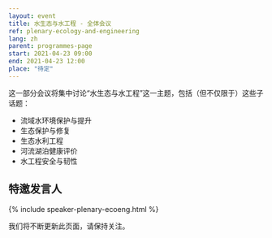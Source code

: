 ```yaml
---
layout: event
title: 水生态与水工程 - 全体会议
ref: plenary-ecology-and-engineering
lang: zh
parent: programmes-page
start: 2021-04-23 09:00
end: 2021-04-23 12:00
place: "待定"
---
```

这一部分会议将集中讨论“水生态与水工程”这一主题，包括（但不仅限于）这些子话题：

- 流域水环境保护与提升
- 生态保护与修复
- 生态水利工程
- 河流湖泊健康评价
- 水工程安全与韧性


## 特邀发言人

{% include speaker-plenary-ecoeng.html %}

我们将不断更新此页面，请保持关注。
